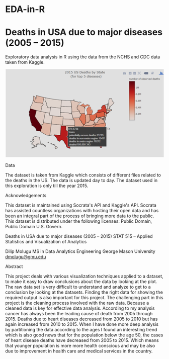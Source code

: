 # EDA-in-R
# Deaths in USA due to major diseases (2005 – 2015)
Exploratory data analysis in R using the data from the NCHS and CDC data taken from Kaggle.

![](/Images/Plot1.png)

Data

The dataset is taken from Kaggle which consists of different files related to the deaths in the US.
The data is updated day to day. The dataset used in this exploration is only till the year 2015.

Acknowledgements

This dataset is maintained using Socrata's API and Kaggle's API. Socrata has assisted countless organizations with hosting their open data and has been an integral part of the process of bringing more data to the public. 
This dataset is distributed under the following licenses: Public Domain, Public Domain U.S. Govern. 

Deaths in USA due to major diseases (2005 – 2015)
STAT 515 – Applied Statistics and Visualization of Analytics

Dilip Molugu
MS in Data Analytics Engineering 
George Mason University 
dmolugu@gmu.edu


Abstract

This project deals with various visualization techniques applied to a dataset, to make it easy to draw conclusions about the data by looking at the plot.
The raw data set is very difficult to understand and analyze to get to a conclusion by looking at the datasets. Finding the right data for showing the required output is also important for this project. The challenging part in this project is the cleaning process involved with the raw data. Because a cleaned data is key for effective data analysis. According to my analysis cancer has always been the leading cause of death from 2005 through 2015. Deaths due to heart diseases decreased from 2005 to 2010 but has again increased from 2010 to 2015. When I have done more deep analysis by partitioning the data according to the ages I found an interesting trend which is also good news that for the population below the age 50, the cases of heart disease deaths have decreased from 2005 to 2015. Which means that younger population is more more health conscious and may be also due to improvement in health care and medical services in the country.

